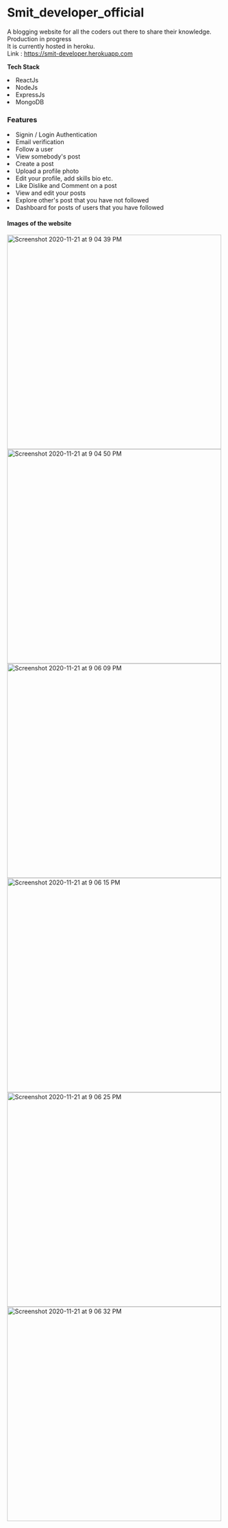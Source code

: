 # Smit_developer_official
A blogging website for all the coders out there to share their knowledge.<br/>
Production in progress<br/>
It is currently hosted in heroku.<br/>
Link : <a href = "https://smit-developer.herokuapp.com">https://smit-developer.herokuapp.com</s>

<b>Tech Stack</b>
<li>ReactJs</li>
<li>NodeJs</li>
<li>ExpressJs</li>
<li>MongoDB</li>

<h3>Features</h3>
<li>Signin / Login Authentication</li>
<li>Email verification</li>
<li>Follow a user</li>
<li>View somebody's post</li>
<li>Create a post</li>
<li>Upload a profile photo</li>
<li>Edit your profile, add skills bio etc. </li>
<li>Like Dislike and Comment on a post</li>
<li>View and edit your posts</li>
<li>Explore other's post that you have not followed</li>
<li>Dashboard for posts of users that you have followed</li>


<h4>Images of the website</h4>

<img width="500" alt="Screenshot 2020-11-21 at 9 04 39 PM" src="https://user-images.githubusercontent.com/56930410/99881635-e8313480-2c40-11eb-9182-03f3ce3a74b0.png">
<img width="500" alt="Screenshot 2020-11-21 at 9 04 50 PM" src="https://user-images.githubusercontent.com/56930410/99881706-3c3c1900-2c41-11eb-9fea-047af2e8de8d.png">
<img width="500" alt="Screenshot 2020-11-21 at 9 06 09 PM" src="https://user-images.githubusercontent.com/56930410/99881720-61308c00-2c41-11eb-955b-5ea20f7d4d39.png">
<img width="500" alt="Screenshot 2020-11-21 at 9 06 15 PM" src="https://user-images.githubusercontent.com/56930410/99881721-68f03080-2c41-11eb-8f5a-1db39e3b45ad.png">
<img width="500" alt="Screenshot 2020-11-21 at 9 06 25 PM" src="https://user-images.githubusercontent.com/56930410/99881723-6a215d80-2c41-11eb-901d-8d4b5be47e4a.png">
<img width="500" alt="Screenshot 2020-11-21 at 9 06 32 PM" src="https://user-images.githubusercontent.com/56930410/99881724-6ab9f400-2c41-11eb-97b6-ac4220580246.png">
